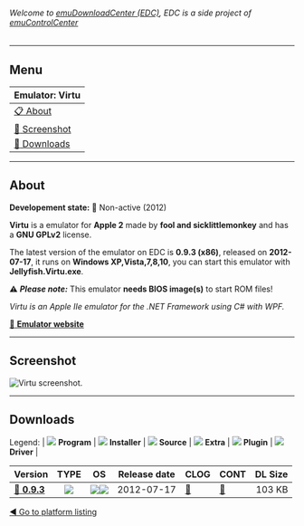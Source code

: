 ###### Welcome to [emuDownloadCenter (EDC)](https://github.com/PhoenixInteractiveNL/emuDownloadCenter/wiki/), EDC is a side project of [emuControlCenter](https://github.com/PhoenixInteractiveNL/emuControlCenter/wiki/)
***
## Menu
| **Emulator: Virtu** |
|:---------|
| [:clipboard: About](#about) |
| [:sunrise: Screenshot](#screenshot) |
| [:floppy_disk: Downloads](#downloads) |
***
## About
**Developement state:** :red_circle: Non-active (2012)

**Virtu** is a emulator for **Apple 2** made by **fool and sicklittlemonkey** and has a **GNU GPLv2** license.

The latest version of the emulator on EDC is **0.9.3 (x86)**, released on **2012-07-17**, it runs on **Windows XP,Vista,7,8,10**, you can start this emulator with **Jellyfish.Virtu.exe**.

:warning: _**Please note:**_ This emulator **needs BIOS image(s)** to start ROM files!

_Virtu is an Apple IIe emulator for the .NET Framework using C# with WPF._

[:link: **Emulator website**](http://virtu.codeplex.com/)
***
## Screenshot
![](https://raw.githubusercontent.com/PhoenixInteractiveNL/emuDownloadCenter/master/hooks/virtu/emulator_screen_01.jpg "Virtu screenshot.")
***
## Downloads
Legend:
| ![](https://raw.githubusercontent.com/wiki/PhoenixInteractiveNL/emuDownloadCenter/images_misc/icon_program_24.png) **Program** | 
![](https://raw.githubusercontent.com/wiki/PhoenixInteractiveNL/emuDownloadCenter/images_misc/icon_installer_24.png) **Installer** | 
![](https://raw.githubusercontent.com/wiki/PhoenixInteractiveNL/emuDownloadCenter/images_misc/icon_source_code_24.png) **Source** | 
![](https://raw.githubusercontent.com/wiki/PhoenixInteractiveNL/emuDownloadCenter/images_misc/icon_extra_24.png) **Extra** | 
![](https://raw.githubusercontent.com/wiki/PhoenixInteractiveNL/emuDownloadCenter/images_misc/icon_plugin_24.png) **Plugin** | 
![](https://raw.githubusercontent.com/wiki/PhoenixInteractiveNL/emuDownloadCenter/images_misc/icon_driver_24.png) **Driver** | 
 
| Version  | TYPE | OS | Release date  | CLOG | CONT | DL Size  |
|:---------|:----:|:--:|:-------------:|:-----|:-----|---------:|
| [:floppy_disk: **0.9.3**](https://github.com/PhoenixInteractiveNL/edc-repo0002/raw/master/virtu/0.9.3.7z) | ![](https://raw.githubusercontent.com/wiki/PhoenixInteractiveNL/emuDownloadCenter/images_misc/icon_program_24.png) | ![](https://raw.githubusercontent.com/wiki/PhoenixInteractiveNL/emuDownloadCenter/images_misc/logo_windows_24.png)![](https://raw.githubusercontent.com/wiki/PhoenixInteractiveNL/emuDownloadCenter/images_misc/icon_32-bit_24.png) | 2012-07-17 | [:page_facing_up:](https://github.com/PhoenixInteractiveNL/edc-repo0002/blob/master/virtu/0.9.3_changelog.txt) | [:mag_right:](https://github.com/PhoenixInteractiveNL/edc-repo0002/blob/master/virtu/0.9.3_contents.txt) | 103 KB |

[:arrow_backward: Go to platform listing](https://github.com/PhoenixInteractiveNL/emuDownloadCenter/wiki/EDC-Platform-List)
